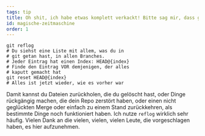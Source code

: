 ```yaml
---
tags: tip
title: Oh shit, ich habe etwas komplett verkackt! Bitte sag mir, dass git eine magische Zeitmaschine eingebaut hat!?!
id: magische-zeitmaschine
order: 1
---
```


```git
git reflog
# Du siehst eine Liste mit allem, was du in
# git getan hast, in allen Branches.
# Jeder Eintrag hat einen Index: HEAD@{index}
# Finde den Eintrag VOR demjenigen, der alles
# kaputt gemacht hat
git reset HEAD@{index}
# Alles ist jetzt wieder, wie es vorher war
```

Damit kannst du Dateien zurückholen, die du gelöscht hast, oder Dinge rückgängig machen, die dein Repo zerstört haben, oder einen nicht geglückten Merge oder einfach zu einem Stand zurückkehren, als bestimmte Dinge noch funktioniert haben. Ich nutze `reflog` wirklich sehr häufig. Vielen Dank an die vielen, vielen, vielen Leute, die vorgeschlagen haben, es hier aufzunehmen.